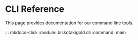 # CLI Reference

This page provides documentation for our command line tools.

::: mkdocs-click
    :module: biskotakigold.cli
    :command: main

